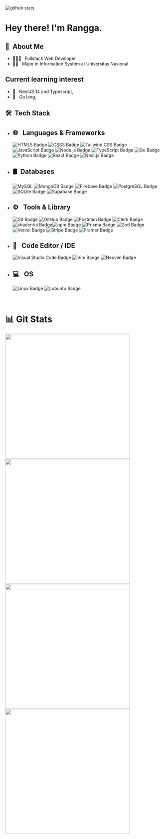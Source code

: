 <picture decoding="async" loading="lazy">
  <source media="(prefers-color-scheme: light)" srcset="https://pixel-profile.vercel.app/api/github-stats?username=Rangga056&theme=road_trip&include_all_commits=true">
  <source media="(prefers-color-scheme: dark)" srcset="https://pixel-profile.vercel.app/api/github-stats?username=Rangga056&screen_effect=true&theme=road_trip&include_all_commits=true">
  <img alt="github stats" src="https://pixel-profile.vercel.app/api/github-stats?username=Rangga056&theme=road_trip&include_all_commits=true">
</picture>

<h1> Hey there! I'm Rangga.</h1>

<h2>👦 &nbsp;About Me </h2>

- 👨🏻‍💻 &nbsp; Fullstack Web Developer
- 🧑‍🏫 &nbsp; Major in Information System at Universitas Nasional

<h2>Current learning interest</h2>

- 🤖 &nbsp; NextJS 14 and Typescript,
- 🤔 &nbsp; Go lang,

<h2> 🛠 &nbsp;Tech Stack</h2>

- ## 🌐 &nbsp; Languages & Frameworks
  ![HTML5 Badge](https://img.shields.io/badge/HTML5-E34F26?logo=html5&logoColor=fff&style=flat)
  ![CSS3 Badge](https://img.shields.io/badge/CSS3-1572B6?logo=css3&logoColor=fff&style=flat)
  ![Tailwind CSS Badge](https://img.shields.io/badge/Tailwind%20CSS-06B6D4?logo=tailwindcss&logoColor=fff&style=flat)
  ![JavaScript Badge](https://img.shields.io/badge/JavaScript-F7DF1E?logo=javascript&logoColor=000&style=flat)
  ![Node.js Badge](https://img.shields.io/badge/Node.js-393?logo=nodedotjs&logoColor=fff&style=flat)
  ![TypeScript Badge](https://img.shields.io/badge/TypeScript-3178C6?logo=typescript&logoColor=fff&style=flat)
  ![Go Badge](https://img.shields.io/badge/Go-00ADD8?logo=go&logoColor=fff&style=flat)
  ![Python Badge](https://img.shields.io/badge/Python-3776AB?logo=python&logoColor=fff&style=flat)
  ![React Badge](https://img.shields.io/badge/React-61DAFB?logo=react&logoColor=000&style=flat)
  ![Next.js Badge](https://img.shields.io/badge/Next.js-000?logo=nextdotjs&logoColor=fff&style=flat)
- ## 🛢 &nbsp;Databases
  ![MySQL](https://img.shields.io/badge/-MySQL-333333?style=flat&logo=mysql)
  ![MongoDB Badge](https://img.shields.io/badge/MongoDB-47A248?logo=mongodb&logoColor=fff&style=flat)
  ![Firebase Badge](https://img.shields.io/badge/Firebase-FFCA28?logo=firebase&logoColor=000&style=flat)
  ![PostgreSQL Badge](https://img.shields.io/badge/PostgreSQL-4169E1?logo=postgresql&logoColor=fff&style=flat)
  ![SQLite Badge](https://img.shields.io/badge/SQLite-003B57?logo=sqlite&logoColor=fff&style=flat)
  ![Supabase Badge](https://img.shields.io/badge/Supabase-3FCF8E?logo=supabase&logoColor=fff&style=flat)
- ## ⚙️ &nbsp; Tools & Library
  ![Git Badge](https://img.shields.io/badge/Git-F05032?logo=git&logoColor=fff&style=flat)
  ![GitHub Badge](https://img.shields.io/badge/GitHub-181717?logo=github&logoColor=fff&style=flat)
  ![Postman Badge](https://img.shields.io/badge/Postman-FF6C37?logo=postman&logoColor=fff&style=flat)
  ![Clerk Badge](https://img.shields.io/badge/Clerk-6C47FF?logo=clerk&logoColor=fff&style=flat)
  ![shadcn/ui Badge](https://img.shields.io/badge/shadcn%2Fui-000?logo=shadcnui&logoColor=fff&style=flat)![npm Badge](https://img.shields.io/badge/npm-CB3837?logo=npm&logoColor=fff&style=flat)
  ![Prisma Badge](https://img.shields.io/badge/Prisma-2D3748?logo=prisma&logoColor=fff&style=flat)
  ![Zod Badge](https://img.shields.io/badge/Zod-3E67B1?logo=zod&logoColor=fff&style=flat)
  ![Vercel Badge](https://img.shields.io/badge/Vercel-000?logo=vercel&logoColor=fff&style=flat)
  ![Stripe Badge](https://img.shields.io/badge/Stripe-008CDD?logo=stripe&logoColor=fff&style=flat)
  ![Framer Badge](https://img.shields.io/badge/Framer-05F?logo=framer&logoColor=fff&style=flat)
- ## 🔧 &nbsp; Code Editor / IDE
  ![Visual Studio Code Badge](https://img.shields.io/badge/Visual%20Studio%20Code-007ACC?logo=visualstudiocode&logoColor=fff&style=flat)
  ![Vim Badge](https://img.shields.io/badge/Vim-019733?logo=vim&logoColor=fff&style=flat)
  ![Neovim Badge](https://img.shields.io/badge/Neovim-57A143?logo=neovim&logoColor=fff&style=flat)
- ## 💻 &nbsp; OS

  ![Linux Badge](https://img.shields.io/badge/Linux-FCC624?logo=linux&logoColor=000&style=flat)
  ![Lubuntu Badge](https://img.shields.io/badge/Lubuntu-0068C8?logo=lubuntu&logoColor=fff&style=flat)

  <br/>

# 📊 Git Stats

<a href="https://github.com/Rangga056">
  <img width="400" src="https://github-readme-stats.vercel.app/api?username=Rangga056&theme=tokyonight&show_icons=true&hide_border=true&count_private=true"/>
  <br/>
  <img width="400" src="https://github-readme-streak-stats.herokuapp.com/?user=Rangga056&theme=tokyonight&hide_border=true"/>
  <br/>
  <img width="400" src="https://github-readme-stats.vercel.app/api/top-langs/?username=Rangga056&theme=tokyonight&show_icons=true&hide_border=true&layout=compact" />
  <br/>
  <img width="400" src="https://github-profile-trophy.vercel.app/?username=Rangga056&theme=tokyonight&no-frame=true&column=3&row=2" /> 
</a>

